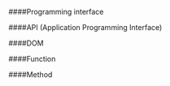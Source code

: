 ####Programming interface

####API (Application Programming Interface)

####DOM

####Function

####Method